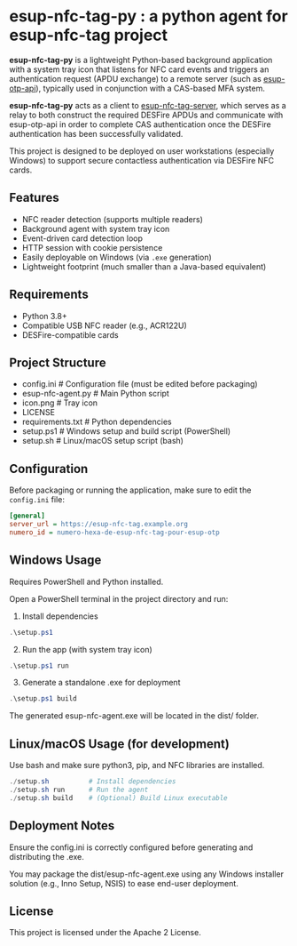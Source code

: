 # esup-nfc-tag-py : a python agent for esup-nfc-tag project

**esup-nfc-tag-py** is a lightweight Python-based background application with a system tray icon that listens for NFC card events and triggers an authentication request (APDU exchange) to a remote server (such as [esup-otp-api](https://github.com/EsupPortail/esup-otp-api)), typically used in conjunction with a CAS-based MFA system.

**esup-nfc-tag-py** acts as a client to [esup-nfc-tag-server](https://github.com/EsupPortail/esup-nfc-tag-server), which serves as a relay to both construct the required DESFire APDUs and communicate with esup-otp-api in order to complete CAS authentication once the DESFire authentication has been successfully validated.

This project is designed to be deployed on user workstations (especially Windows) to support secure contactless authentication via DESFire NFC cards.

## Features

- NFC reader detection (supports multiple readers)
- Background agent with system tray icon
- Event-driven card detection loop
- HTTP session with cookie persistence
- Easily deployable on Windows (via `.exe` generation)
- Lightweight footprint (much smaller than a Java-based equivalent)

## Requirements

- Python 3.8+
- Compatible USB NFC reader (e.g., ACR122U)
- DESFire-compatible cards

## Project Structure

- config.ini # Configuration file (must be edited before packaging)
- esup-nfc-agent.py # Main Python script
- icon.png # Tray icon
- LICENSE
- requirements.txt # Python dependencies
- setup.ps1 # Windows setup and build script (PowerShell)
- setup.sh # Linux/macOS setup script (bash)


## Configuration

Before packaging or running the application, make sure to edit the `config.ini` file:

```ini
[general]
server_url = https://esup-nfc-tag.example.org
numero_id = numero-hexa-de-esup-nfc-tag-pour-esup-otp
```

## Windows Usage
Requires PowerShell and Python installed.

Open a PowerShell terminal in the project directory and run:

1. Install dependencies
```powershell
.\setup.ps1
```

2. Run the app (with system tray icon)
```powershell
.\setup.ps1 run
```

3. Generate a standalone .exe for deployment
```powershell
.\setup.ps1 build
```
The generated esup-nfc-agent.exe will be located in the dist/ folder.

## Linux/macOS Usage (for development)
Use bash and make sure python3, pip, and NFC libraries are installed.
```powershell
./setup.sh          # Install dependencies
./setup.sh run      # Run the agent
./setup.sh build    # (Optional) Build Linux executable
```

## Deployment Notes
Ensure the config.ini is correctly configured before generating and distributing the .exe.

You may package the dist/esup-nfc-agent.exe using any Windows installer solution (e.g., Inno Setup, NSIS) to ease end-user deployment.

## License
This project is licensed under the Apache 2 License.
